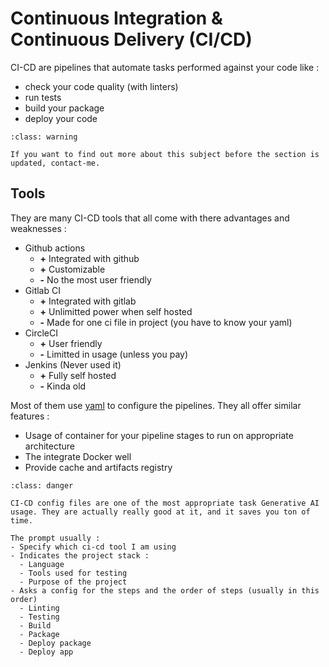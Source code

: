 # Continuous Integration & Continuous Delivery (CI/CD)

CI-CD are pipelines that automate tasks performed against your code like :
- check your code quality (with linters)
- run tests
- build your package
- deploy your code

```{admonition} Work in progress !
:class: warning

If you want to find out more about this subject before the section is updated, contact-me.
```

## Tools

They are many CI-CD tools that all come with there advantages and weaknesses :
- Github actions
  + **\+** Integrated with github
  + **\+** Customizable
  + **\-** No the most user friendly
- Gitlab CI
  + **\+** Integrated with gitlab
  + **\+** Unlimitted power when self hosted
  + **\-** Made for one ci file in project (you have to know your yaml)
- CircleCI
  + **\+** User friendly
  + **\-** Limitted in usage (unless you pay)
- Jenkins (Never used it)
  + **\+** Fully self hosted
  + **\-** Kinda old

Most of them use [yaml](https://yaml.org/) to configure the pipelines. They all offer similar features :
- Usage of container for your pipeline stages to run on appropriate architecture
- The integrate Docker well
- Provide cache and artifacts registry

```{admonition} Controversial opinion
:class: danger

CI-CD config files are one of the most appropriate task Generative AI usage. They are actually really good at it, and it saves you ton of time.

The prompt usually :
- Specify which ci-cd tool I am using
- Indicates the project stack :
  - Language
  - Tools used for testing
  - Purpose of the project
- Asks a config for the steps and the order of steps (usually in this order)
  - Linting
  - Testing
  - Build
  - Package
  - Deploy package
  - Deploy app
```
